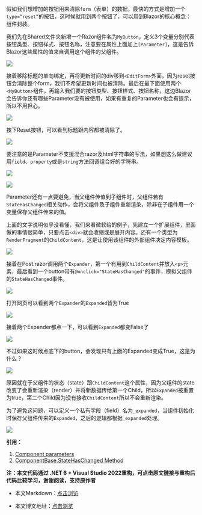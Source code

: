 假如我们想增加的按钮用来清除`form`（表单）的数据，最快的方式是增加一个`type=”reset”`的按钮，这时候就用到两个按钮了，可以用到Blazor的核心概念：组件封装。

我们先在Shared文件夹新增一个Razor组件名为`MyButton`，定义3个变量分别代表按钮类型、按钮样式、按钮名称，注意要在属性上面加上`[Parameter]`，这是告诉Blazor这些属性的值来自调用这个组件的父组件。

![](https://img1.dotnet9.com/2021/12/1501.png)

接着移除标题的单向绑定，再将更新时间的div移到`<EditForm>`外面，因为reset按钮会清除整个form，我们不希望更新时间也被清除。最后在最下面使用两个`<MyButton>`组件，再输入我们要的按钮类型、按钮样式、按钮名称，这边Blazor会告诉你还有哪些Parameter没有被使用，如果有重复的Parameter也会有提示，所以不用担心。

![](https://img1.dotnet9.com/2021/12/1502.png)

按下Reset按钮，可以看到标题跟内容都被清除了。

![](https://img1.dotnet9.com/2021/12/1503.gif)

要注意的是Parameter不支援混合razor及html字符串的写法，如果想这么做建议用`field`、`property`或是`string`方法回调组合好的字符串。

![](https://img1.dotnet9.com/2021/12/1504.png)

![](https://img1.dotnet9.com/2021/12/1505.png)

Parameter还有一点要避免，当父组件传值到子组件时，父组件若有`StateHasChanged`相关动作，会将父组件及子组件重新渲染，除非在子组件用一个变量保存父组件传来的值。

上面的文字说明似乎没看懂，我们来看微软给的例子，先建立一个扩展组件，里面做的事情很简单，只要点击`<div>`就会收缩或是展开内容。还有一个类型为`RenderFragment`的`ChildContent`，这是让使用该组件的外部组件决定内容模板。

![](https://img1.dotnet9.com/2021/12/1506.png)

接着在Post.razor调用两个`Expander`，第一个有用到`ChildContent`并放入`<p>`元素，最后看到一个button带有`@onclick="StateHasChanged"`的事件，模拟父组件的`StateHasChanged`事件。

![](https://img1.dotnet9.com/2021/12/1507.png)

打开网页可以看到两个`Expander`的`Expanded`皆为True

![](https://img1.dotnet9.com/2021/12/1508.png)

接着两个Expander都点一下，可以看到`Expanded`都变False了

![](https://img1.dotnet9.com/2021/12/1509.gif)

不过如果这时候点底下的button，会发现只有上面的Expanded变成True，这是为什么？

![](https://img1.dotnet9.com/2021/12/1510.gif)

原因就在于父组件的状态（state）跟`ChildContent`这个属性，因为父组件的state改变了会重新渲染（render）并将新数据传给第一个Child，所以`Expanded`被重置为true，第二个Child因为没有接收`ChildContent`所以不会重新渲染。

为了避免这问题，可以定义一个私有字段（field）名为`_expanded`，当组件初始化时保存父组件传来的`Expanded`，之后的逻辑都根据`_expanded`处理。

![](https://img1.dotnet9.com/2021/12/1511.png)

**引用：**

1. [Component parameters](https://docs.microsoft.com/en-us/aspnet/core/blazor/components/?view=aspnetcore-5.0#component-parameters-1)
2. [ComponentBase.StateHasChanged Method](https://docs.microsoft.com/en-us/dotnet/api/microsoft.aspnetcore.components.componentbase.statehaschanged?view=aspnetcore-5.0)

**注：本文代码通过 .NET 6 + Visual Studio 2022重构，可点击原文链接与重构后代码比较学习，谢谢阅读，支持原作者**

- 本文Markdown：[点击浏览](https://github.com/dotnet9/dotnet9.com/blob/develop/doc/blog_contents/uploads/2021/12/2021-12-14_01.md)

- 本文博文地址：[点击浏览](https://dotnet9.com/1015)